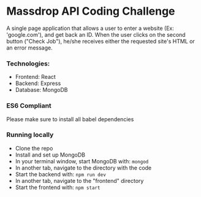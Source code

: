 # Massdrop API Coding Challenge
A single page application that allows a user to enter a website (Ex: 'google.com'), and get back an ID. When the user clicks on the second button ("Check Job"), he/she receives either the requested site's HTML or an error message.

### Technologies:
- Frontend: React
- Backend: Express
- Database: MongoDB

### ES6 Compliant
Please make sure to install all babel dependencies

### Running locally
- Clone the repo
- Install and set up MongoDB
- In your terminal window, start MongoDB with: `mongod`
- In another tab, navigate to the directory with the code
- Start the backend with: `npm run dev`
- In another tab, navigate to the "frontend" directory
- Start the frontend with: `npm start`
